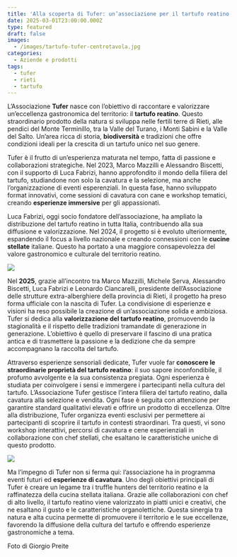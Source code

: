 ```yaml
---
title: 'Alla scoperta di Tufer: un’associazione per il tartufo reatino'
date: 2025-03-01T23:00:00.000Z
type: featured
draft: false
images:
  - /images/tartufo-tufer-centrotavola.jpg
categories:
  - Aziende e prodotti
tags:
  - tufer
  - rieti
  - tartufo
---
```


L’Associazione **Tufer** nasce con l’obiettivo di raccontare e valorizzare un’eccellenza gastronomica del territorio: il **tartufo reatino**. Questo straordinario prodotto della natura si sviluppa nelle fertili terre di Rieti, alle pendici del Monte Terminillo, tra la Valle del Turano, i Monti Sabini e la Valle del Salto. Un’area ricca di storia, **biodiversità** e tradizioni che offre condizioni ideali per la crescita di un tartufo unico nel suo genere.

Tufer è il frutto di un’esperienza maturata nel tempo, fatta di passione e collaborazioni strategiche. Nel 2023, Marco Mazzilli e Alessandro Biscetti, con il supporto di Luca Fabrizi, hanno approfondito il mondo della filiera del tartufo, studiandone non solo la cavatura e la selezione, ma anche l’organizzazione di eventi esperenziali. In questa fase, hanno sviluppato format innovativi, come sessioni di cavatura con cane e workshop tematici, creando **esperienze immersive** per gli appassionati.

Luca Fabrizi, oggi socio fondatore dell’associazione, ha ampliato la distribuzione del tartufo reatino in tutta Italia, contribuendo alla sua diffusione e valorizzazione. Nel 2024, il progetto si è evoluto ulteriormente, espandendo il focus a livello nazionale e creando connessioni con le **cucine stellate** italiane. Questo ha portato a una maggiore consapevolezza del valore gastronomico e culturale del territorio reatino.

![](/images/tufer-tartufo-alessandro-creta-centrotavola.jpg)

Nel **2025**, grazie all’incontro tra Marco Mazzilli, Michele Serva, Alessandro Biscetti, Luca Fabrizi e Leonardo Ciancarelli, presidente dell’Associazione delle strutture extra-alberghiere della provincia di Rieti, il progetto ha preso forma ufficiale con la nascita di Tufer. La condivisione di esperienze e visioni ha reso possibile la creazione di un’associazione solida e ambiziosa. Tufer si dedica alla **valorizzazione del tartufo reatino**, promuovendo la stagionalità e il rispetto delle tradizioni tramandate di generazione in generazione. L’obiettivo è quello di preservare il fascino di una pratica antica e di trasmettere la passione e la dedizione che da sempre accompagnano la raccolta del tartufo.

Attraverso esperienze sensoriali dedicate, Tufer vuole far **conoscere le straordinarie proprietà del tartufo reatino**: il suo sapore inconfondibile, il profumo avvolgente e la sua consistenza pregiata. Ogni esperienza è studiata per coinvolgere i sensi e immergere i partecipanti nella cultura del tartufo. L’Associazione Tufer gestisce l’intera filiera del tartufo reatino, dalla cavatura alla selezione e vendita. Ogni fase è seguita con attenzione per garantire standard qualitativi elevati e offrire un prodotto di eccellenza. Oltre alla distribuzione, Tufer organizza eventi esclusivi per permettere ai partecipanti di scoprire il tartufo in contesti straordinari. Tra questi, vi sono workshop interattivi, percorsi di cavatura e cene esperienziali in collaborazione con chef stellati, che esaltano le caratteristiche uniche di questo prodotto.

![](/images/tartufo-tufer-centrotavola-alessandro-creta.jpg)

Ma l’impegno di Tufer non si ferma qui: l’associazione ha in programma eventi futuri ed **esperienze di cavatura**. Uno degli obiettivi principali di Tufer è creare un legame tra i truffle hunters del territorio reatino e la raffinatezza della cucina stellata italiana. Grazie alle collaborazioni con chef di alto livello, il tartufo reatino viene valorizzato in piatti unici e creativi, che ne esaltano il gusto e le caratteristiche organolettiche. Questa sinergia tra natura e alta cucina permette di promuovere il territorio e le sue eccellenze, favorendo la diffusione della cultura del tartufo e offrendo esperienze gastronomiche a tema.

Foto di Giorgio Preite
